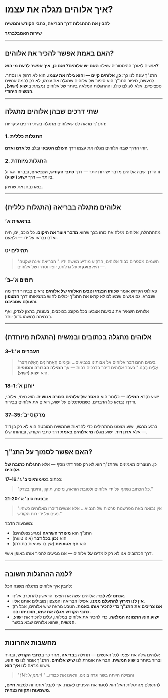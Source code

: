 # איך אלוהים מגלה את עצמו?

**להבין את ההתגלות דרך הבריאה, כתבי הקודש והמשיח**

**שירות האמבלברגר**

---

## האם באמת אפשר להכיר את אלוהים?

אנשים לאורך ההיסטוריה שאלו:
**האם יש אלוהים? ואם כן, איך אפשר לדעת מי הוא?**

התנ"ך עונה לנו כך: **כן, אלוהים קיים — והוא גילה את עצמו.** הוא לא רחוק או נסתר. למעשה, סיפור התנ"ך הוא סיפור של אלוהים שמגלה את עצמו, לא רק לכמה אנשים ספציפיים, אלא לעולם כולו. וההתגלות המלאה ביותר של אלוהים נמצאת ב**ישוע (ישוע), המשיח היהודי**.

---

## שתי דרכים שבהן אלוהים מתגלה

התנ"ך מראה לנו שאלוהים מתגלה בשתי דרכים עיקריות:

### 1. **התגלות כללית**

זוהי הדרך שבה אלוהים מגלה את עצמו דרך **העולם הטבעי** ובלב **כל אדם ואדם**.

### 2. **התגלות מיוחדת**

זו הדרך שבה אלוהים מדבר ישירות יותר — דרך **כתבי הקודש**, **הנביאים**, ובברור הגדול ביותר — דרך **ישוע (ישוע)**.

בואו נבחן את שתיהן.

---

## אלוהים מתגלה בבריאה (התגלות כללית)

### בראשית א׳

מההתחלה, אלוהים מגלה את כוחו בכך שהוא **מדבר ויוצר את היקום**. כל כוכב, ים, חיה ואדם נבראו על ידו — ולמענו.

### תהילים יט

> "השמים מספרים כבוד אלוהים; הרקיע מודיע מעשה ידיו."
> הבריאה אינה שקטה — היא **צועקת** על גדלותו, יופיו וסדרו של אלוהים.

### רומים א׳–ב׳

פאולוס הקדוש אומר ש**כוחו הנצחי וטבעו האלוהי של אלוהים** נראים בבירור דרך מה שנברא. גם אנשים שמעולם לא קראו את התנ"ך יכולים לחוש במציאותו דרך **המצפון** וה**עולם שסביבם**.

אלוהים השאיר את טביעות אצבעו בכל מקום: בכוכבים, בעונות, ברצון לצדק, ואף בכמיהה למשהו גדול יותר.

---

## אלוהים מתגלה בכתובים ובמשיח (התגלות מיוחדת)

### העברים א׳:1–3

> "בימים ההם דבר אלוהים אל אבותינו בנביאים... וּבַיָּמִים הָאַחֲרוֹנִים הָאֵלֶּה דִּבֶּר אֵלֵינוּ בְּבִנוֹ."
> בעבר אלוהים דיבר בדרכים רבות — אך **המילה הברורה והסופית** היא **ישוע (ישוע)**.

### יוחנן א׳:1–18

ישוע נקרא **המילה** — כלומר הוא **המסר של אלוהים בצורה אנושית**. הוא נצחי, אלוהי, ודרךו נבראו כל הדברים. כשמסתכלים על ישוע, רואים את אלוהים בבירור.

### מרקוס יב׳:35–37

ברגע מרגש, ישוע מצטט מהתהילים כדי להראות שהמשיח המובטח הוא לא רק בן דוד — אלא **אדון דוד**. ישוע מגלה **מי אלוהים באמת** דרך כתבי הקודש, ובזהותו שלו.

---

## האם אפשר לסמוך על התנ"ך?

כן. הנוצרים מאמינים שהתנ"ך הוא לא רק ספר דתי נוסף — אלא **התגלות כתובה של אלוהים**.

ככתוב ב**טימותיוס ב׳ ג׳:16–17**:

> "כל הכתוב נשאף על ידי אלוהים ולטובת הוראה, נזיפה, תיקון, וחינוך בצדק."

וב**פטרוס ב׳ א׳:20–21**:

> "אין נבואה באה מפרשנות פרטית של הנביא... אלא אנשים דיברו מאלוהים כשהיו נעים על ידי רוח הקודש."

משמעות הדבר:

* התנ"ך הוא **מעורר השראה** (מגיע מאלוהים)
* הוא **נכון בכל דבר** (אינו טועה)
* הוא **חף מטעויות** (אין בו שגיאות בתורתו)

דרך הכתובים אנו לא רק לומדים **על** אלוהים — אנו מגיעים להכיר אותו באופן אישי.

---

## למה ההתגלות חשובה?

להבין איך אלוהים מתגלה משנה הכל:

* **אנחנו לא לבד.** אלוהים עשה את הצעד הראשון להתקרב אלינו.
* **אין לנו תירוץ להתעלם ממנו.** אפילו הבריאה והמצפון מובילים אותנו אליו.
* **אנו צריכים את התנ"ך כדי להכיר אותו באמת.** הטבע מראה שיש אלוהים, אבל **רק כתבי הקודש מגלה את שמו, תוכניתו ובנו**.
* **ישוע הוא התמונה המלאה.** כדי להכיר את אלוהים במלואו, עלינו להכיר את **ישוע, המשיח**, שהוא אלוהים שבא בבשר.

---

## מחשבות אחרונות

אלוהים גילה את עצמו לכל האנשים — תחילה ב**בריאה**, אחר כך ב**כתבי הקודש**, ובהיר וברור ביותר ב**ישוע המשיח**. הבריאה אומרת לנו **שיש אלוהים**. התנ"ך אומר לנו **מי הוא**. וישוע מראה לנו **איך הוא**.

> "והמילה הייתה בשר וגרה בינינו, וראינו את כבודו..."
> *(יוחנן א׳:14)*

להתעלם מהתגלות האל הוא לסגור את העיניים לאמת. אך לקבל אותה זה למצוא **חיים, משמעות ותקווה נצחית**.
